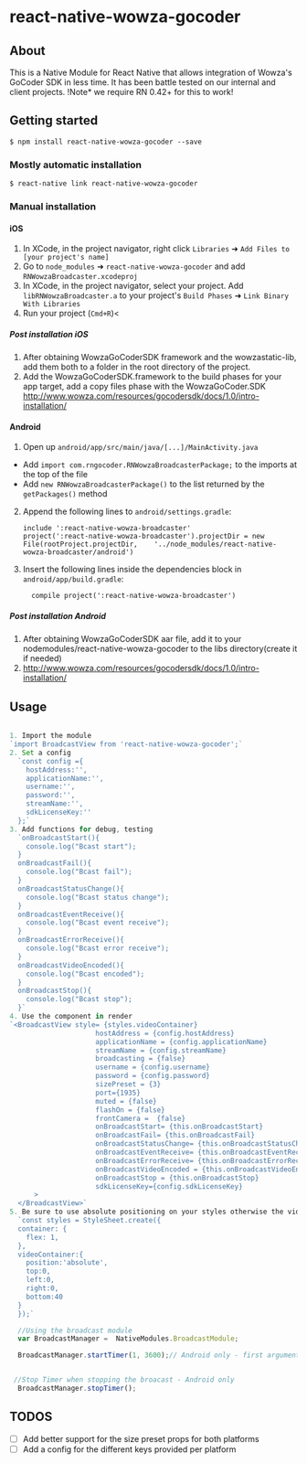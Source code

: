 
# react-native-wowza-gocoder

## About
This is a Native Module for React Native that allows integration of Wowza's GoCoder SDK in less time.  It has been battle tested on our internal and client projects.  !Note* we require RN 0.42+ for this to work!  

## Getting started

`$ npm install react-native-wowza-gocoder --save`

### Mostly automatic installation

`$ react-native link react-native-wowza-gocoder`

### Manual installation


#### iOS

1. In XCode, in the project navigator, right click `Libraries` ➜ `Add Files to [your project's name]`
2. Go to `node_modules` ➜ `react-native-wowza-gocoder` and add `RNWowzaBroadcaster.xcodeproj`
3. In XCode, in the project navigator, select your project. Add `libRNWowzaBroadcaster.a` to your project's `Build Phases` ➜ `Link Binary With Libraries`
4. Run your project (`Cmd+R`)<

##### Post installation iOS
1. After obtaining WowzaGoCoderSDK framework and the wowzastatic-lib, add them both to a folder in the root directory of the project.
2. Add the WowzaGoCoderSDK.framework to the build phases for your app target, add a copy files phase with the WowzaGoCoder.SDK http://www.wowza.com/resources/gocodersdk/docs/1.0/intro-installation/

#### Android

1. Open up `android/app/src/main/java/[...]/MainActivity.java`
  - Add `import com.rngocoder.RNWowzaBroadcasterPackage;` to the imports at the top of the file
  - Add `new RNWowzaBroadcasterPackage()` to the list returned by the `getPackages()` method
2. Append the following lines to `android/settings.gradle`:
  	```
  	include ':react-native-wowza-broadcaster'
  	project(':react-native-wowza-broadcaster').projectDir = new File(rootProject.projectDir, 	'../node_modules/react-native-wowza-broadcaster/android')
  	```
3. Insert the following lines inside the dependencies block in `android/app/build.gradle`:
  	```
      compile project(':react-native-wowza-broadcaster')
  	```

##### Post installation Android
1. After obtaining WowzaGoCoderSDK aar file, add it to your nodemodules/react-native-wowza-gocoder to the libs directory(create it if needed)
2. http://www.wowza.com/resources/gocodersdk/docs/1.0/intro-installation/

## Usage
```javascript

1. Import the module
`import BroadcastView from 'react-native-wowza-gocoder';`
2. Set a config
  `const config ={
    hostAddress:'',
    applicationName:'',
    username:'',
    password:'',
    streamName:'',
    sdkLicenseKey:''
  };`
3. Add functions for debug, testing
  `onBroadcastStart(){
    console.log("Bcast start");
  }
  onBroadcastFail(){
    console.log("Bcast fail");
  }
  onBroadcastStatusChange(){
    console.log("Bcast status change");
  }
  onBroadcastEventReceive(){
    console.log("Bcast event receive");
  }
  onBroadcastErrorReceive(){
    console.log("Bcast error receive");
  }
  onBroadcastVideoEncoded(){
    console.log("Bcast encoded");
  }
  onBroadcastStop(){
    console.log("Bcast stop");
  }`
4. Use the component in render
`<BroadcastView style= {styles.videoContainer}
                     hostAddress = {config.hostAddress}
                     applicationName = {config.applicationName}
                     streamName = {config.streamName}
                     broadcasting = {false}
                     username = {config.username}
                     password = {config.password}
                     sizePreset = {3}
                     port={1935}
                     muted = {false}
                     flashOn = {false}
                     frontCamera =  {false}
                     onBroadcastStart= {this.onBroadcastStart}
                     onBroadcastFail= {this.onBroadcastFail}
                     onBroadcastStatusChange= {this.onBroadcastStatusChange}
                     onBroadcastEventReceive= {this.onBroadcastEventReceive}
                     onBroadcastErrorReceive= {this.onBroadcastErrorReceive}
                     onBroadcastVideoEncoded = {this.onBroadcastVideoEncoded}
                     onBroadcastStop = {this.onBroadcastStop}
                     sdkLicenseKey={config.sdkLicenseKey}
      >
  </BroadcastView>`
5. Be sure to use absolute positioning on your styles otherwise the video may not show correctly
  `const styles = StyleSheet.create({
  container: {
    flex: 1,
  },
  videoContainer:{
    position:'absolute',
    top:0,
    left:0,
    right:0,
    bottom:40
  }
  });`

  //Using the broadcast module
  var BroadcastManager =  NativeModules.BroadcastModule;

  BroadcastManager.startTimer(1, 3600);// Android only - first argument - timer interval, second argument time to timeout timer in seconds


 //Stop Timer when stopping the broacast - Android only       
  BroadcastManager.stopTimer();
```
## TODOS

- [ ] Add better support for the size preset props for both platforms
- [ ] Add a config for the different keys provided per platform
